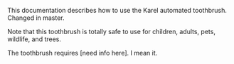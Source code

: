 This documentation describes how to use the Karel automated toothbrush. Changed in master.

Note that this toothbrush is totally safe to use for children, adults, pets, wildlife, and trees.

The toothbrush requires [need info here]. I mean it.